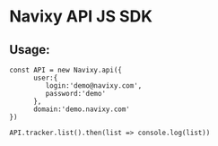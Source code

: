 # Navixy API JS SDK

## Usage:

```
const API = new Navixy.api({
      user:{
         login:'demo@navixy.com',
         password:'demo'
      },
      domain:'demo.navixy.com'
})

API.tracker.list().then(list => console.log(list))
```
